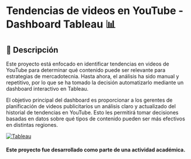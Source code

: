 # Tendencias de videos en YouTube - Dashboard Tableau 📊

## 📌 Descripción
Este proyecto está enfocado en identificar tendencias en videos de YouTube para determinar qué contenido puede ser relevante para estrategias de mercadotecnia. Hasta ahora, el análisis ha sido manual y repetitivo, por lo que se ha tomado la decisión automatizarlo mediante un dashboard interactivo en Tableau.

El objetivo principal del dashboard es proporcionar a los gerentes de planificación de videos publicitarios un análisis claro y actualizado del historial de tendencias en YouTube. Esto les permitirá tomar decisiones basadas en datos sobre qué tipos de contenido pueden ser más efectivos en distintas regiones.

[![Tableau](https://img.shields.io/badge/Ver%20en-Tableau-blue?style=for-the-badge&logo=tableau)](https://public.tableau.com/app/profile/sandra.romero3739/viz/Sprint12-Proyecto_17365833453630/Dashboard1)


#### Este proyecto fue desarrollado como parte de una actividad académica.

